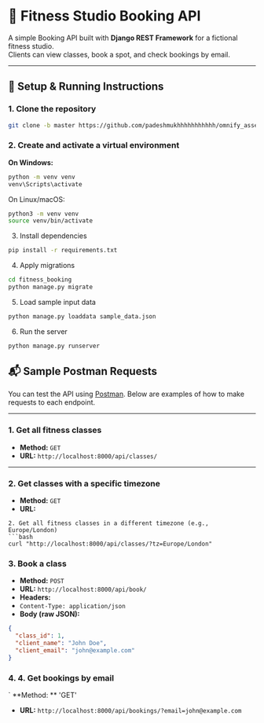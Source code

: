 # 🧪 Fitness Studio Booking API

A simple Booking API built with **Django REST Framework** for a fictional fitness studio.  
Clients can view classes, book a spot, and check bookings by email.



---

## 🚀 Setup & Running Instructions

### 1. Clone the repository

```bash
git clone -b master https://github.com/padeshmukhhhhhhhhhhh/omnify_assessment.git
```

### 2. Create and activate a virtual environment

**On Windows:**

```bash
python -m venv venv
venv\Scripts\activate
```


On Linux/macOS:
```bash
python3 -m venv venv
source venv/bin/activate
```


3. Install dependencies
   
```bash
pip install -r requirements.txt
```
4. Apply migrations
```bash
cd fitness_booking
python manage.py migrate
```
5. Load sample input data
```bash
python manage.py loaddata sample_data.json
```
6. Run the server
```bash
python manage.py runserver
```

## 📬 Sample Postman Requests

You can test the API using [Postman](https://www.postman.com/). Below are examples of how to make requests to each endpoint.

---

### 1. Get all fitness classes

- **Method:** `GET`  
- **URL:** `http://localhost:8000/api/classes/`

---

### 2. Get classes with a specific timezone

- **Method:** `GET`  
- **URL:**  

```
2. Get all fitness classes in a different timezone (e.g., Europe/London)
```bash
curl "http://localhost:8000/api/classes/?tz=Europe/London"
```


### 3. Book a class

- **Method:** `POST`  
- **URL:** `http://localhost:8000/api/book/`  
- **Headers:**
- `Content-Type: application/json`  
- **Body (raw JSON):**
```json
{
  "class_id": 1,
  "client_name": "John Doe",
  "client_email": "john@example.com"
}
```
### 4. 4. Get bookings by email

` **Method: ** 'GET'
- **URL:** `http://localhost:8000/api/bookings/?email=john@example.com`
 


